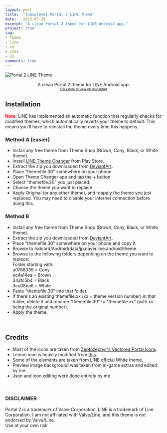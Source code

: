 ```yaml
---
layout: post
title:  "[obsolete] Portal 2 LINE Theme"
date:   2015-07-29
excerpt: "A clean Portal 2 theme for LINE Android app."
project: true
tag:
- theme
- line
- im
- chat
- UI
comments: true
---
```


![Portal 2 LINE Theme](/assets/img/portal2linetheme.png)  

<center>A clean Portal 2 theme for LINE Android app.</center>
<center><a style="font-size: x-small;" href="https://laymonage.deviantart.com/art/Portal-2-LINE-Theme-549706365">Click here to view on DeviantArt</a></center>

## Installation

<b style="color:red;">Note:</b> LINE has implemented an automatic function that
regularly checks for modified themes, which automatically reverts your theme to default.
This means you'll have to reinstall the theme every time this happens.  

### Method A (easier)
* Install any free theme from Theme Shop (Brown, Cony, Black, or White theme).
* Install [LINE Theme Changer](https://play.google.com/store/apps/details?id=com.hedoturkoglu5tb.ltc3.lite) from Play Store.
* Extract the zip you downloaded from [DeviantArt](http://laymonage.deviantart.com/art/Portal-2-LINE-Theme-549706365).
* Place "themefile.30" somewhere on your phone.
* Open Theme Changer app and tap the + button.
* Select "themefile.30" you just placed.
* Choose the theme you want to replace.
* Apply Original (or any other theme), and reapply the theme you just replaced. You may need to disable your internet connection before doing this.

### Method B
* Install any free theme from Theme Shop (Brown, Cony, Black, or White theme).
* Extract the zip you downloaded from [DeviantArt](http://laymonage.deviantart.com/art/Portal-2-LINE-Theme-549706365).
* Place "themefile.30" somewhere on your phone and copy it.
* Browse to /sdcard/Android/data/jp.naver.line.android/theme.
* Browse to the following folders depending on the theme you want to replace:  
Folder starting with:  
a0768339 = Cony  
ec4a14ea = Brown  
34afc5b4 = Black  
3cc08ba6 = White  
* Paste "themefile.30" into that folder.
* If there's an existing themefile.xx (xx = theme version number) in that folder,
delete it and rename "themefile.30" to "themefile.xx" (with xx being the original number).
* Apply the theme.

<br>

## Credits
- Most of the icons are taken from [Zeptozephyr's Vectored Portal Icons](http://zeptozephyr.deviantart.com/art/Vectored-Portal-Icons-207347804).  
- Lemon icon is heavily modified from [this](http://harboarts.com/artwork/lemon-vector-graphic_1331936248786).  
- Some of the elements are taken from LINE official White theme.  
- Preview image background was taken from in-game extras and edited by me.  
- Json and icon editing were done entirely by me.  

<br>

### DISCLAIMER
Portal 2 is a trademark of Valve Corporation, LINE is a trademark of Line Corporation.
I am not affiliated with Valve/Line, and this theme is not endorsed by Valve/Line.  
Use at your own risk.
